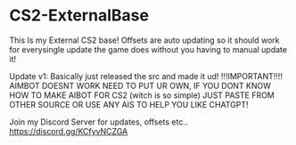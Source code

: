 # CS2-ExternalBase
This Is my External CS2 base! Offsets are auto updating so it should work for everysingle update the game does without you having to manual update it!

Update v1:
Basically just released the src and made it ud! 
!!!IMPORTANT!!!!
AIMBOT DOESNT WORK NEED TO PUT UR OWN, IF YOU DONT KNOW HOW TO MAKE AIBOT FOR CS2 (witch is so simple) JUST PASTE FROM OTHER SOURCE OR USE ANY AIS TO HELP YOU LIKE CHATGPT!

Join my Discord Server for updates, offsets etc.. https://discord.gg/KCfyvNCZGA
